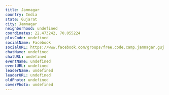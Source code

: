 ```yaml
---
title: Jamnagar
country: India
state: Gujarat
city: Jamnagar
neighborhood: undefined
coordinates: 22.473242, 70.055224
plusCode: undefined
socialName: Facebook
socialURL: https://www.facebook.com/groups/free.code.camp.jamnagar.guj.in
chatName: undefined
chatURL: undefined
eventName: undefined
eventURL: undefined
leaderName: undefined
leaderURL: undefined
oldPhoto: undefined
coverPhoto: undefined
---
```


